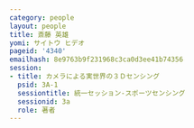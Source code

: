 ```yaml
---
category: people
layout: people
title: 斎藤 英雄
yomi: サイトウ ヒデオ
pageid: '4340'
emailhash: 8e9763b9f231968c3ca0d3ee41b74356
session:
- title: カメラによる実世界の３Ｄセンシング
  psid: 3A-1
  sessiontitle: 統一セッション-スポーツセンシング
  sessionid: 3a
  role: 著者
---
```

